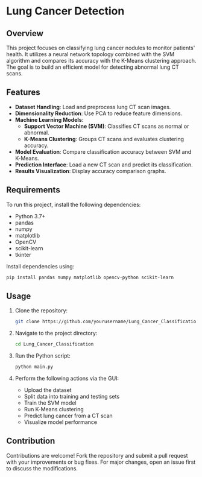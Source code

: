 # Lung Cancer Detection

## Overview

This project focuses on classifying lung cancer nodules to monitor patients' health. It utilizes a neural network topology combined with the SVM algorithm and compares its accuracy with the K-Means clustering approach. The goal is to build an efficient model for detecting abnormal lung CT scans.

## Features

- **Dataset Handling**: Load and preprocess lung CT scan images.
- **Dimensionality Reduction**: Use PCA to reduce feature dimensions.
- **Machine Learning Models**:
  - **Support Vector Machine (SVM)**: Classifies CT scans as normal or abnormal.
  - **K-Means Clustering**: Groups CT scans and evaluates clustering accuracy.
- **Model Evaluation**: Compare classification accuracy between SVM and K-Means.
- **Prediction Interface**: Load a new CT scan and predict its classification.
- **Results Visualization**: Display accuracy comparison graphs.

## Requirements

To run this project, install the following dependencies:

- Python 3.7+
- pandas
- numpy
- matplotlib
- OpenCV
- scikit-learn
- tkinter

Install dependencies using:

```bash
pip install pandas numpy matplotlib opencv-python scikit-learn
```

## Usage

1. Clone the repository:

   ```bash
   git clone https://github.com/yourusername/Lung_Cancer_Classification.git
   ```

2. Navigate to the project directory:

   ```bash
   cd Lung_Cancer_Classification
   ```

3. Run the Python script:

   ```bash
   python main.py
   ```

4. Perform the following actions via the GUI:

   - Upload the dataset
   - Split data into training and testing sets
   - Train the SVM model
   - Run K-Means clustering
   - Predict lung cancer from a CT scan
   - Visualize model performance

## Contribution

Contributions are welcome! Fork the repository and submit a pull request with your improvements or bug fixes. For major changes, open an issue first to discuss the modifications.



